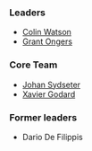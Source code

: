 ### Leaders

* [Colin Watson](mailto:colin.watson@owasp.org)
* [Grant Ongers](mailto:grant.ongers@owasp.org)

### Core Team

* [Johan Sydseter](mailto:johan.sydseter@owasp.org)
* [Xavier Godard](mailto:xavier.godard@owasp.org)

### Former leaders

* Dario De Filippis
